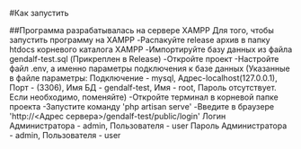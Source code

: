#Как запустить

##Программа разрабатывалась на сервере XAMPP
Для того, чтобы запустить программу на XAMPP
-Распакуйте release архив в папку htdocs корневого каталога XAMPP
-Импортируйте базу данных из файла gendalf-test.sql (Прикреплен в Release)
-Откройте проект
-Настройте файл .env, а именно параметры подключения к базе данных (Указанные в файле параметры: Подключение - mysql, Адрес-localhost(127.0.0.1), Порт - (3306), Имя БД - gendalf-test, Имя - root, Пароль отсутствует. Если необходимо, поменяйте)
-Откройте терминал в корневой папке проекта
-Запустите команду 'php artisan serve'
-Введите в браузере 'http://<Адрес сервера>/gendalf-test/public/login'
Логин Администратора - admin, Пользователя - user
Пароль Администратора - admin, Пользователя - user
